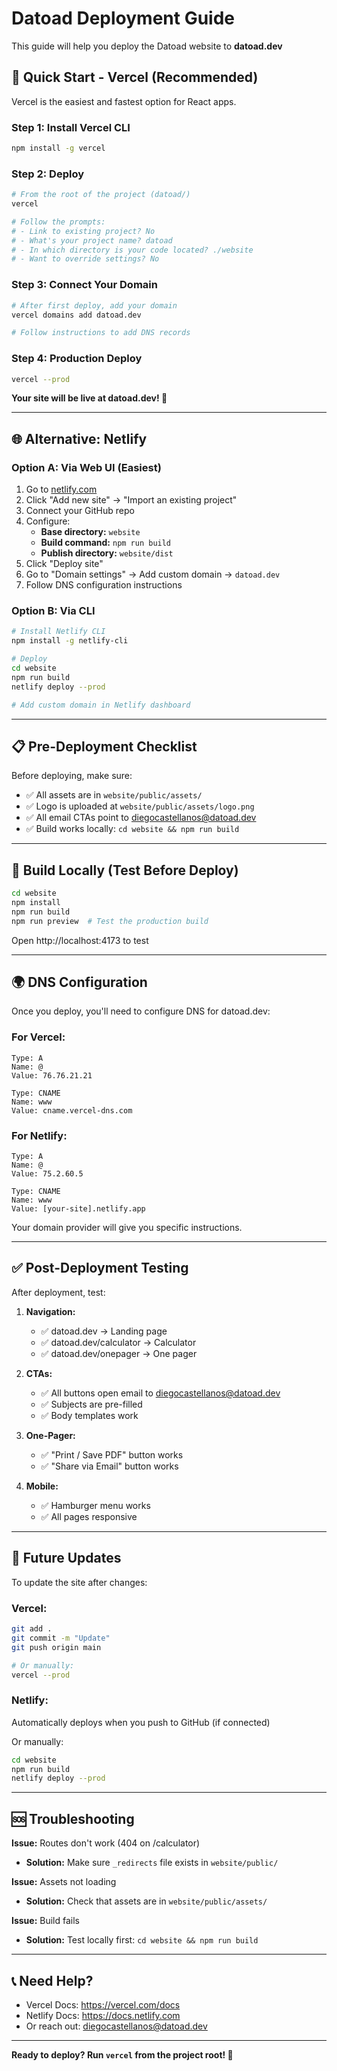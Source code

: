 # Datoad Deployment Guide

This guide will help you deploy the Datoad website to **datoad.dev**

## 🚀 Quick Start - Vercel (Recommended)

Vercel is the easiest and fastest option for React apps.

### Step 1: Install Vercel CLI
```bash
npm install -g vercel
```

### Step 2: Deploy
```bash
# From the root of the project (datoad/)
vercel

# Follow the prompts:
# - Link to existing project? No
# - What's your project name? datoad
# - In which directory is your code located? ./website
# - Want to override settings? No
```

### Step 3: Connect Your Domain
```bash
# After first deploy, add your domain
vercel domains add datoad.dev

# Follow instructions to add DNS records
```

### Step 4: Production Deploy
```bash
vercel --prod
```

**Your site will be live at datoad.dev! 🎉**

---

## 🌐 Alternative: Netlify

### Option A: Via Web UI (Easiest)

1. Go to [netlify.com](https://netlify.com)
2. Click "Add new site" → "Import an existing project"
3. Connect your GitHub repo
4. Configure:
   - **Base directory:** `website`
   - **Build command:** `npm run build`
   - **Publish directory:** `website/dist`
5. Click "Deploy site"
6. Go to "Domain settings" → Add custom domain → `datoad.dev`
7. Follow DNS configuration instructions

### Option B: Via CLI

```bash
# Install Netlify CLI
npm install -g netlify-cli

# Deploy
cd website
npm run build
netlify deploy --prod

# Add custom domain in Netlify dashboard
```

---

## 📋 Pre-Deployment Checklist

Before deploying, make sure:

- ✅ All assets are in `website/public/assets/`
- ✅ Logo is uploaded at `website/public/assets/logo.png`
- ✅ All email CTAs point to diegocastellanos@datoad.dev
- ✅ Build works locally: `cd website && npm run build`

---

## 🔧 Build Locally (Test Before Deploy)

```bash
cd website
npm install
npm run build
npm run preview  # Test the production build
```

Open http://localhost:4173 to test

---

## 🌍 DNS Configuration

Once you deploy, you'll need to configure DNS for datoad.dev:

### For Vercel:
```
Type: A
Name: @
Value: 76.76.21.21

Type: CNAME
Name: www
Value: cname.vercel-dns.com
```

### For Netlify:
```
Type: A
Name: @
Value: 75.2.60.5

Type: CNAME
Name: www
Value: [your-site].netlify.app
```

Your domain provider will give you specific instructions.

---

## ✅ Post-Deployment Testing

After deployment, test:

1. **Navigation:**
   - ✅ datoad.dev → Landing page
   - ✅ datoad.dev/calculator → Calculator
   - ✅ datoad.dev/onepager → One pager

2. **CTAs:**
   - ✅ All buttons open email to diegocastellanos@datoad.dev
   - ✅ Subjects are pre-filled
   - ✅ Body templates work

3. **One-Pager:**
   - ✅ "Print / Save PDF" button works
   - ✅ "Share via Email" button works

4. **Mobile:**
   - ✅ Hamburger menu works
   - ✅ All pages responsive

---

## 🔄 Future Updates

To update the site after changes:

### Vercel:
```bash
git add .
git commit -m "Update"
git push origin main

# Or manually:
vercel --prod
```

### Netlify:
Automatically deploys when you push to GitHub (if connected)

Or manually:
```bash
cd website
npm run build
netlify deploy --prod
```

---

## 🆘 Troubleshooting

**Issue:** Routes don't work (404 on /calculator)
- **Solution:** Make sure `_redirects` file exists in `website/public/`

**Issue:** Assets not loading
- **Solution:** Check that assets are in `website/public/assets/`

**Issue:** Build fails
- **Solution:** Test locally first: `cd website && npm run build`

---

## 📞 Need Help?

- Vercel Docs: https://vercel.com/docs
- Netlify Docs: https://docs.netlify.com
- Or reach out: diegocastellanos@datoad.dev

---

**Ready to deploy? Run `vercel` from the project root! 🚀**
